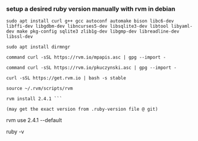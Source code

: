 ### setup a desired ruby version manually with rvm in debian

```
sudo apt install curl g++ gcc autoconf automake bison libc6-dev libffi-dev libgdbm-dev libncurses5-dev libsqlite3-dev libtool libyaml-dev make pkg-config sqlite3 zlib1g-dev libgmp-dev libreadline-dev libssl-dev

sudo apt install dirmngr

command curl -sSL https://rvm.io/mpapis.asc | gpg --import -

command curl -sSL https://rvm.io/pkuczynski.asc | gpg --import -

curl -sSL https://get.rvm.io | bash -s stable

source ~/.rvm/scripts/rvm

rvm install 2.4.1 ``` 

(may get the exact version from .ruby-version file @ git)
```
rvm use 2.4.1 --default

ruby -v
```
